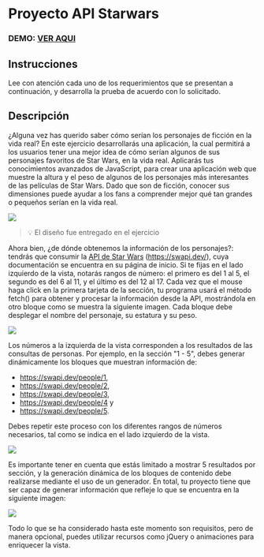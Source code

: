 # Proyecto API Starwars

### DEMO: [VER AQUI](https://joaquinossandon.cl/FS_0021_starwars)

## Instrucciones

Lee con atención cada uno de los requerimientos que se presentan a continuación, y desarrolla la prueba de
acuerdo con lo solicitado.

## Descripción

¿Alguna vez has querido saber cómo serían los personajes de ficción en la vida real? En este ejercicio
desarrollarás una aplicación, la cual permitirá a los usuarios tener una mejor idea de cómo serían algunos
de sus personajes favoritos de Star Wars, en la vida real.
Aplicarás tus conocimientos avanzados de JavaScript, para crear una aplicación web que muestre la altura
y el peso de algunos de los personajes más interesantes de las películas de Star Wars. Dado que son de
ficción, conocer sus dimensiones puede ayudar a los fans a comprender mejor qué tan grandes o pequeños
serían en la vida real.

![](https://hackmd.io/_uploads/S1IXCILSh.png)

> 💡 El diseño fue entregado en el ejercicio

Ahora bien, ¿de dónde obtenemos la información de los personajes?: tendrás que consumir la [API de Star
Wars](https://swapi.dev/) (https://swapi.dev/), cuya documentación se encuentra en su página de inicio. Si te fijas en el lado
izquierdo de la vista, notarás rangos de número: el primero es del 1 al 5, el segundo es del 6 al 11, y el
último es del 12 al 17. Cada vez que el mouse haga click en la primera tarjeta de la sección, tu programa
usará el método fetch() para obtener y procesar la información desde la API, mostrándola en otro bloque
como se muestra la siguiente imagen. Cada bloque debe desplegar el nombre del personaje, su estatura y
su peso.

![](https://hackmd.io/_uploads/HkXHAU8Hn.png)

Los números a la izquierda de la vista corresponden a los resultados de las consultas de personas. Por
ejemplo, en la sección "1 - 5", debes generar dinámicamente los bloques que muestran información de:

- https://swapi.dev/people/1,
- https://swapi.dev/people/2,
- https://swapi.dev/people/3,
- https://swapi.dev/people/4 y
- https://swapi.dev/people/5.

Debes repetir este proceso con los diferentes rangos de números necesarios, tal como se indica en el lado
izquierdo de la vista.

![](https://hackmd.io/_uploads/rJZkgwISh.png)

Es importante tener en cuenta que estás limitado a mostrar 5 resultados por sección, y la generación
dinámica de los bloques de contenido debe realizarse mediante el uso de un generador. En total, tu
proyecto tiene que ser capaz de generar información que refleje lo que se encuentra en la siguiente imagen:

![](https://hackmd.io/_uploads/H1CxxwLH2.png)

Todo lo que se ha considerado hasta este momento son requisitos, pero de manera opcional, puedes
utilizar recursos como jQuery o animaciones para enriquecer la vista.
